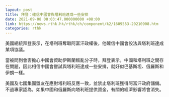 ```yaml
---
layout: post
title: 拜登︰確信中國會與塔利班達成一些安排
date: 2021-09-08 08:03:47.000000000 +08:00
link: https://news.rthk.hk/rthk/ch/component/k2/1609553-20210908.htm
categories: rthk
---
```


美國總統拜登表示，在塔利班奪取阿富汗政權後，他確信中國會設法與塔利班達成某項協議。

當被問到會否擔心中國會資助伊斯蘭叛亂分子時，拜登表示，中國和塔利班之間存在問題，因此相信中國會嘗試與塔利班達成一些安排，就好似巴基斯坦、俄羅斯和伊朗一樣。

美國及七國集團盟友在應對塔利班反應一致，並禁止塔利班獲得阿富汗政府儲備。不過專家認為，如果中國和俄羅斯向塔利班提供資金，有關的經濟影響將會消失。

